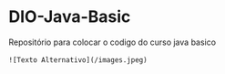 # DIO-Java-Basic
Repositório para colocar o codigo do curso java basico


    ![Texto Alternativo](/images.jpeg)
